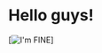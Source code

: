 # Hello guys!

[![I'm FINE](https://www.dictionary.com/e/wp-content/uploads/2018/03/thisisfine-1-300x300.jpg)]

